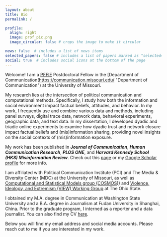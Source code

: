 ```yaml
---
layout: about
title: Bio
permalink: /

profile:
  align: right
  image: prof_pic.png
  image_circular: false # crops the image to make it circular

news: false  # includes a list of news items
selected_papers: false # includes a list of papers marked as "selected={true}"
social: true  # includes social icons at the bottom of the page
---
```




Welcome! I am a [PFFIE](https://gradschool.missouri.edu/postdoctoral-education/pffie/ "PFFIE") Postdoctoral Fellow in the [Department of Communication(https://communication.missouri.edu/ "Department of Communication") at the University of Missouri. 

My research lies at the intersection of political communication and computational methods. Specifically, I study how both the information and social environment impact factual beliefs, attitudes, and behavior. In my work, I frequently use and combine various data and methods, including panel surveys, digital trace data, network data, behavioral experiments, geographic data, and text data. In my dissertation, I developed dyadic and triadic online experiments to examine how dyadic trust and network closure impact factual beliefs and (mis)information sharing, providing novel insights on the social contexts of (mis)information exposure. 

My work has been published in ***Journal of Communication***, ***Human Communication Research***, ***PLOS ONE***, and ***Harvard Kennedy School (HKS) Misinformation Review***. Check out this [page](https://qinlicomm.github.io/research/ "page") or my [Google Scholar profile](https://scholar.google.com/citations?user=lnD4HU4AAAAJ&hl=en "Google Scholar profile") for more info.

I am affiliated with Political Communication Institute (PCI) and The Media \& Diversity Center (MDC) at the University of Missouri, as well as [Computational and Statistical Models group (COSMOS)](https://osu-cosmos.group/ "Computational and Statistical Models group (COSMOS)")) and [Violence, Ideology, and Extremism (VIEW) Working Group](https://mershoncenter.osu.edu/VIEW "Violence, Ideology, and Extremism (VIEW) Working Group") at The Ohio State.

I obtained my M.A. degree in Communication at Washington State University and a B.A. degree in Journalism at Fudan University in Shanghai, China. Prior to the graduate program, I interned as a reporter and a data journalist. You can also find my CV [here](https://qinlicomm.github.io/assets/pdf/Qin_Li_Public_CV.pdf "here").

Below you will find my email address and social media accounts. Please reach out to me if you are interested in my work.
